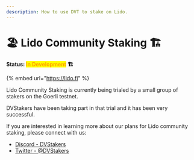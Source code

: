 ```yaml
---
description: How to use DVT to stake on Lido.
---
```


# 🏖 Lido Community Staking 🏗️

**Status: **<mark style="color:orange;">**In Development**</mark>** 🏗️**

{% embed url="https://lido.fi" %}

Lido Community Staking is currently being trialed by a small group of stakers on the Goerli testnet.

DVStakers have been taking part in that trial and it has been very successful.

If you are interested in learning more about our plans for Lido community staking, please connect with us:

* [Discord - DVStakers](https://discord.gg/VbVwqgSdFD)
* [Twitter - @DVStakers](https://twitter.com/DVStakers)
